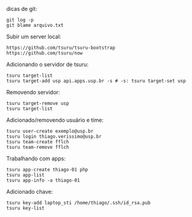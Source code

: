 dicas de git:

    git log -p
    git blame arquivo.txt  

Subir um server local:

    https://github.com/tsuru/tsuru-bootstrap
    https://github.com/tsuru/now

Adicionando o servidor de tsuru:

    tsuru target-list
    tsuru target-add usp api.apps.usp.br -s # -s: tsuru target-set usp
    
Removendo servidor:

    tsuru target-remove usp
    tsuru target-list
    
Adicionado/removendo usuário e time:

    tsuru user-create exemplo@usp.br
    tsuru login thiago.verissimo@usp.br
    tsuru team-create fflch
    tsuru team-remove fflch
    
Trabalhando com apps:

    tsuru app-create thiago-01 php
    tsuru app-list
    tsuru app-info -a thiago-01
    
Adicionado chave:

    tsuru key-add laptop_sti /home/thiago/.ssh/id_rsa.pub
    tsuru key-list